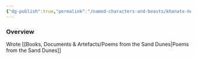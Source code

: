 ```yaml
---
{"dg-publish":true,"permalink":"/named-characters-and-beasts/khanate-hester/","tags":["NPC"],"updated":"2025-03-01T21:15:22.571+00:00"}
---
```



### Overview
Wrote [[Books, Documents & Artefacts/Poems from the Sand Dunes\|Poems from the Sand Dunes]] 